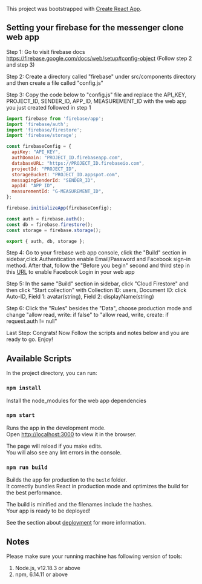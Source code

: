 This project was bootstrapped with [Create React App](https://github.com/facebook/create-react-app).

## Setting your firebase for the messenger clone web app

Step 1: Go to visit firebase docs https://firebase.google.com/docs/web/setup#config-object (Follow step 2 and step 3)

Step 2: Create a directory called "firebase" under src/components directory and then create a file called "config.js"

Step 3: Copy the code below to "config.js" file and replace the API_KEY, PROJECT_ID, SENDER_ID, APP_ID, MEASUREMENT_ID with the web app you just created followed in step 1

```javascript
import firebase from 'firebase/app';
import 'firebase/auth';
import 'firebase/firestore';
import 'firebase/storage';

const firebaseConfig = {
  apiKey: "API_KEY",
  authDomain: "PROJECT_ID.firebaseapp.com",
  databaseURL: "https://PROJECT_ID.firebaseio.com",
  projectId: "PROJECT_ID",
  storageBucket: "PROJECT_ID.appspot.com",
  messagingSenderId: "SENDER_ID",
  appId: "APP_ID",
  measurementId: "G-MEASUREMENT_ID",
};

firebase.initializeApp(firebaseConfig);

const auth = firebase.auth();
const db = firebase.firestore();
const storage = firebase.storage();

export { auth, db, storage };
```

Step 4: Go to your firebase web app console, click the "Build" section in sidebar,click Authentication enable Email/Password and Facebook sign-in method. After that, follow the "Before you begin" second and third step in this [URL](https://firebase.google.com/docs/auth/web/facebook-login#:~:text=Enable%20Facebook%20Login%3A,Secret%20you%20got%20from%20Facebook.) to enable Facebook Login in your web app

Step 5: In the same "Build" section in sidebar, click "Cloud Firestore" and then click "Start collection" with Collection ID: users, Document ID: click Auto-ID, Field 1: avatar(string), Field 2: displayName(string)

Step 6: Click the "Rules" besides the "Data", choose production mode and change "allow read, write: if false" to "allow read, write, create: if request.auth != null"

Last Step: Congrats! Now Follow the scripts and notes below and you are ready to go. Enjoy!

## Available Scripts

In the project directory, you can run:

### `npm install`

Install the node_modules for the web app dependencies

### `npm start`

Runs the app in the development mode.<br />
Open [http://localhost:3000](http://localhost:3000) to view it in the browser.

The page will reload if you make edits.<br />
You will also see any lint errors in the console.

### `npm run build`

Builds the app for production to the `build` folder.<br />
It correctly bundles React in production mode and optimizes the build for the best performance.

The build is minified and the filenames include the hashes.<br />
Your app is ready to be deployed!

See the section about [deployment](https://facebook.github.io/create-react-app/docs/deployment) for more information.

## Notes

Please make sure your running machine has following version of tools:

1. Node.js, v12.18.3 or above
2. npm, 6.14.11 or above
